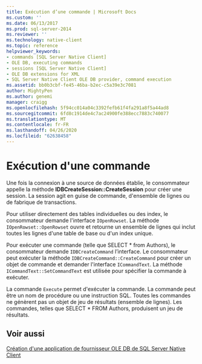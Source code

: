 ```yaml
---
title: Exécution d’une commande | Microsoft Docs
ms.custom: ''
ms.date: 06/13/2017
ms.prod: sql-server-2014
ms.reviewer: ''
ms.technology: native-client
ms.topic: reference
helpviewer_keywords:
- commands [SQL Server Native Client]
- OLE DB, executing commands
- sessions [SQL Server Native Client]
- OLE DB extensions for XML
- SQL Server Native Client OLE DB provider, command execution
ms.assetid: bb0b3cbf-fe45-46ba-b2ec-c5a39e3c7081
author: MightyPen
ms.author: genemi
manager: craigg
ms.openlocfilehash: 5f94cc014a04c3392fefb61f4fa291a8f5a44ad8
ms.sourcegitcommit: 6fd8c1914de4c7ac24900fe388ecc7883c740077
ms.translationtype: MT
ms.contentlocale: fr-FR
ms.lasthandoff: 04/26/2020
ms.locfileid: "62638458"
---
```

# <a name="executing-a-command"></a>Exécution d'une commande
  Une fois la connexion à une source de données établie, le consommateur appelle la méthode **IDBCreateSession::CreateSession** pour créer une session. La session agit en guise de commande, d'ensemble de lignes ou de fabrique de transactions.  
  
 Pour utiliser directement des tables individuelles ou des index, le consommateur demande l'interface `IOpenRowset`. La méthode `IOpenRowset::OpenRowset` ouvre et retourne un ensemble de lignes qui inclut toutes les lignes d'une table de base ou d'un index unique.  
  
 Pour exécuter une commande (telle que SELECT \* from Authors), le consommateur demande `IDBCreateCommand` l’interface. Le consommateur peut exécuter la méthode `IDBCreateCommand::CreateCommand` pour créer un objet de commande et demander l'interface `ICommandText`. La méthode `ICommandText::SetCommandText` est utilisée pour spécifier la commande à exécuter.  
  
 La commande `Execute` permet d'exécuter la commande. La commande peut être un nom de procédure ou une instruction SQL. Toutes les commandes ne génèrent pas un objet de jeu de résultats (ensemble de lignes). Les commandes, telles que SELECT * FROM Authors, produisent un jeu de résultats.  
  
## <a name="see-also"></a>Voir aussi  
 [Création d'une application de fournisseur OLE DB de SQL Server Native Client](creating-a-sql-server-native-client-ole-db-provider-application.md)  
  
  
